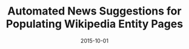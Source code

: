 ---
title: "Automated News Suggestions for Populating Wikipedia Entity Pages"
collection: publications
permalink: /publication/2015-DBLP_conf_cikm_FetahuMA15
date: 2015-10-01
venue: 'Proceedings of the 24th ACM International Conference on Information and Knowledge Management, CIKM 2015, Melbourne, VIC, Australia, October 19 - 23, 2015'
---